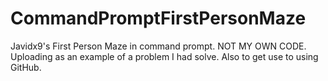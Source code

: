 # CommandPromptFirstPersonMaze
Javidx9's First Person Maze in command prompt. NOT MY OWN CODE. Uploading as an example of a problem I had solve. Also to get use to using GitHub.
